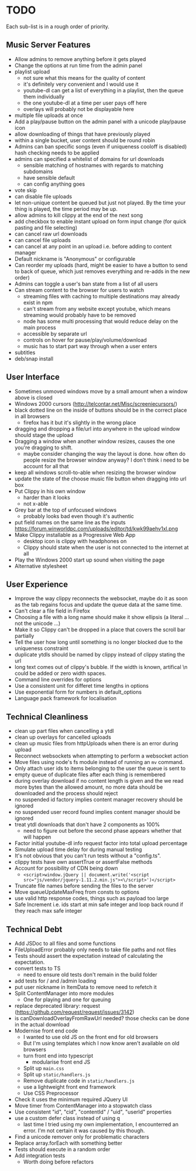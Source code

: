 TODO
====

Each sub-list is in a rough order of priority.

Music Server Features
---------------------

* Allow admins to remove anything before it gets played
* Change the options at run time from the admin panel
* playlist upload
	* not sure what this means for the quality of content
	* it's definitely very convenient and I would use it
	* youtube-dl can get a list of everything in a playlist, then the queue them individually
	* the one youtube-dl at a time per user pays off here
	* overlays will probably not be displayable here
* multiple file uploads at once
* Add a play/pause button on the admin panel with a unicode play/pause icon
* allow downloading of things that have previously played
* within a single bucket, user content should be round robin
* Admins can ban specific songs (even if uniqueness cooloff is disabled) hash checking needs to be applied
* admins can specified a whitelist of domains for url downloads
	* sensible matching of hostnames with regards to matching subdomains
	* have sensible default
	* can config anything goes
* vote skip
* can disable file uploads
* let non-unique content be queued but just not played. By the time your thing is played, the time period may be up.
* allow admins to kill clippy at the end of the next song
* add checkbox to enable instant upload on form input change (for quick pasting and file selecting)
* can cancel raw url downloads
* can cancel file uploads
* can cancel at any point in an upload i.e. before adding to content manager
* Default nickname is "Anonymous" or configurable
* Can reorder my uploads (hard, might be easier to have a button to send to back of queue, which just removes everything and re-adds in the new order)
* Admins can toggle a user's ban state from a list of all users
* Can stream content to the browser for users to watch
	* streaming files with caching to multiple destinations may already exist in npm
	* can't stream from any website except youtube, which means streaming would probably have to be removed
	* node has some multi processing that would reduce delay on the main process
	* accessible by separate url
	* controls on hover for pause/play/volume/download
	* music has to start part way through when a user enters
* subtitles
* deb/snap install

User Interface
--------------

* Sometimes unmoved windows move by a small amount when a window above is closed
* Windows 2000 cursors (http://telcontar.net/Misc/screeniecursors/)
* black dotted line on the inside of buttons should be in the correct place in all browsers
	* firefox has it but it's slightly in the wrong place
* dragging and dropping a file/url into anywhere in the upload window should stage the upload
* Dragging a window when another window resizes, causes the one you're dragging to shift.
	* maybe consider changing the way the layout is done. how often do people resize the browser window anyway? I don't think i need to be account for all that
* keep all windows scroll-to-able when resizing the browser window
* update the state of the choose music file button when dragging into url box
* Put Clippy in his own window
	* harder than it looks
	* not x-able
* Grey bar at the top of unfocused windows
	* probably looks bad even though it's authentic
* put field names on the same line as the inputs https://forum.winworldpc.com/uploads/editor/td/kwk99aehv1xl.png
* Make Clippy installable as a Progressive Web App
	* desktop icon is clippy with headphones on
	* Clippy should state when the user is not connected to the internet at all
* Play the Windows 2000 start up sound when visiting the page
* Alternative stylesheet

User Experience
---------------

* Improve the way clippy reconnects the websocket, maybe do it as soon as the tab regains focus and update the queue data at the same time.
* Can't clear a file field in Firefox
* Choosing a file with a long name should make it show ellipsis (a literal ... not the unicode …)
* Make it so Clippy can't be dropped in a place that covers the scroll bar partially
* Tell the user how long until something is no longer blocked due to the uniqueness constraint
* duplicate ytdls should be named by clippy instead of clippy stating the url
* long text comes out of clippy's bubble. If the width is known, artifical \n could be added or zero width spaces.
* Command line overrides for options
* Use a consistent unit for differet time lengths in options
* Use exponential form for numbers in default_options
* Language pack framework for localisation

Technical Cleanliness
---------------------

* clean up part files when cancelling a ytdl
* clean up overlays for cancelled uploads
* clean up music files from httpUploads when there is an error during upload
* Reconnect websockets when attempting to perform a websocket action
* Move files using node's fs module instead of running an `mv` command.
* Only attach user ids to items belonging to the user the queue is sent to
* empty queue of duplicate files after each thing is remembered
* during overlay download if no content length is given and the we read more bytes than the allowed amount, no more data should be downloaded and the process should reject
* no suspended id factory implies content manager recovery should be ignored
* no suspended user record found implies content manager should be ignored
* treat ytdl downloads that don't have 2 components as 100%
	* need to figure out before the second phase appears whether that will happen
* Factor initial youtube-dl info request factor into total upload percentage
* Simulate upload time delay for during manual testing
* It's not obvious that you can't run tests without a "config.ts".
* clippy tests have own assertTrue or assertFalse methods
* Account for possibility of CDN being down
	* `<script>window.jQuery || document.write('<script src="js/vendor/jquery-1.11.2.min.js"><\/script>')</script>`
* Truncate file names before sending the files to the server
* Move queueUpdateMaxFreq from consts to options
* use valid http response codes, things such as payload too large
* Safe Increment i.e. ids start at min safe integer and loop back round if they reach max safe integer

Technical Debt
--------------

* Add JSDoc to all files and some functions
* FileUploadError probably only needs to take file paths and not files
* Tests should assert the expectation instead of calculating the expectation.
* convert tests to TS
	* need to ensure old tests don't remain in the build folder
* add tests for / and /admin loading
* put user nickname in ItemData to remove need to refetch it
* Split ContentManager into more modules
	* One for playing and one for queuing
* replace deprecated library: request (https://github.com/request/request/issues/3142)
* is canDownloadOverlayFromRawUrl needed? those checks can be done in the actual download
* Modernise front end code
	* I wanted to use old JS on the front end for old browsers
	* But I'm using templates which I now know aren't available on old browsers
	* turn front end into typescript
		* modularise front end JS
	* Split up `main.css`
	* Split up `static/handlers.js`
	* Remove duplicate code in `static/handlers.js`
	* use a lightweight front end framework
	* Use CSS Preprocessor
* Check it uses the minimum required JQuery UI
* Move timer from ContentManager into a stopwatch class
* Use consistent "id", "cid", "contentId" / "uid", "userId" properties
* use a custom defer class instead of using q
	* last time I tried using my own implementation, I encounterred an error. I'm not certain it was caused by this though.
* Find a unicode remover only for problematic characters
* Replace array.forEach with something better
* Tests should execute in a random order
* Add integration tests
	* Worth doing before refactors
